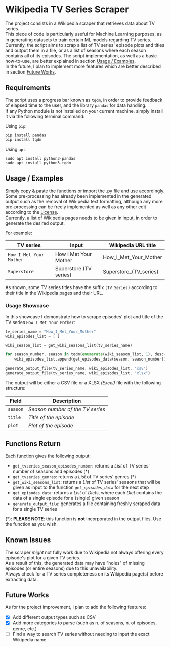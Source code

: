 
# Wikipedia TV Series Scraper

The project consists in a Wikipedia scraper that retrieves data about TV series. \
This piece of code is particularly useful for Machine Learning purposes, as in generating datasets to train certain ML models regarding TV series. \
Currently, the script aims to scrap a list of TV series' episode plots and titles and output them in a file, or as a list of seasons where each season contains all of its episodes. The script implementation, as well as a basic how-to-use, are better explained in section [Usage / Examples](#usage--examples). \
In the future, I plan to implement more features which are better described in section [Future Works](#future-works).

## Requirements

The script uses a progress bar known as `tqdm`, in order to provide feedback of elapsed time to the user, and the library `pandas` for data handling. \
If any Python module is not installed on your current machine, simply install it via the following terminal command:

Using `pip`:
``` terminal
pip install pandas
pip install tqdm
```
Using `apt`:
``` terminal
sudo apt install python3-pandas
sudo apt install python3-tqdm
```

## Usage / Examples

Simply copy & paste the functions or import the .py file and use accordingly. \
Some pre-processing has already been implemented in the generated output such as the removal of Wikipedia text formatting, although any more pre-processing can be freely implemented as well as any other edit according to the [License](LICENSE.md). \
Currently, a list of Wikipedia pages needs to be given in input, in order to generate the desired output.

For example:

| TV series | Input | Wikipedia URL title |
| --------------- | --------------- | --------------- |
| `How I Met Your Mother` | How I Met Your Mother | How_I_Met_Your_Mother |
| `Superstore` | Superstore (TV series) | Superstore_(TV_series) |

As shown, some TV series titles have the suffix `(TV Series)` according to their title in the Wikipedia pages and their URL.

### Usage Showcase

In this showcase I demonstrate how to scrape episodes' plot and title of the TV series `How I Met Your Mother`:

``` python
tv_series_name = "How_I_Met_Your_Mother"
wiki_episodes_list = [ ]

wiki_season_list = get_wiki_seasons_list(tv_series_name)

for season_number, season in tqdm(enumerate(wiki_season_list, 1), desc="Scraping", total=len(wiki_season_list)):
    wiki_episodes_list.append(get_episodes_data(season, season_number))

generate_output_file(tv_series_name, wiki_episodes_list, "csv")
generate_output_file(tv_series_name, wiki_episodes_list, "xlsx")

```

The output will be either a CSV file or a XLSX _(Excel)_ file with the following structure:

| Field | Description |
| --- | --- |
| `season` | _Season number of the TV series_ |
| `title` | _Title of the episode_ |
| `plot` | _Plot of the episode_ |

## Functions Return

Each function gives the following output:

- `get_tvseries_season_episodes_number`: returns a _List_ of TV series' number of seasons and episodes (*)
- `get_tvseries_genres`: returns a _List_ of TV series' genres (*)
- `get_wiki_seasons_list`: returns a _List_ of TV series' seasons that will be given as input to the function _`get_episodes_data`_ for the next step
- `get_episodes_data`: returns a _List_ of _Dicts_, where each _Dict_ contains the data of a single episode for a (single) given season
- `generate_output_file`: generates a file containing freshly scraped data for a single TV series

(*): **PLEASE NOTE**: this function is **not** incorporated in the output files. Use the function as you wish.

## Known Issues

The scraper _might_ not fully work due to Wikipedia not always offering every episode's plot for a given TV series. \
As a result of this, the generated data may have "holes" of missing episodes (or entire seasons) due to this unavailability. \
Always check for a TV series completeness on its Wikipedia page(s) before extracting data.

## Future Works

As for the project improvement, I plan to add the following features:

- [x] Add different output types such as CSV
- [x] Add more categories to parse (such as n. of seasons, n. of episodes, genre, etc.)
- [ ] Find a way to search TV series without needing to input the exact Wikipedia name

